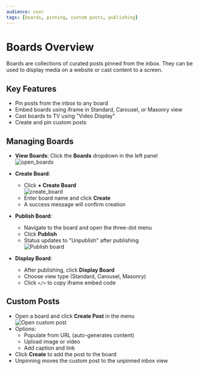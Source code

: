 ```yaml
---
audience: user
tags: [boards, pinning, custom posts, publishing]
---
```


# Boards Overview

Boards are collections of curated posts pinned from the inbox. They can be used to display media on a website or cast content to a screen.

## Key Features

- Pin posts from the inbox to any board
- Embed boards using iframe in Standard, Carousel, or Masonry view
- Cast boards to TV using "Video Display"
- Create and pin custom posts

## Managing Boards

- **View Boards**: Click the **Boards** dropdown in the left panel  
  ![open_boards](https://github.com/user-attachments/assets/0fc519f6-27be-4c1b-8f13-bba2121894f3)

- **Create Board**:
  - Click **+ Create Board**  
    ![create_board](https://github.com/user-attachments/assets/6eb269cc-d1dd-4e77-b782-1c640a961bc5)
  - Enter board name and click **Create**
  - A success message will confirm creation

- **Publish Board**:
  - Navigate to the board and open the three-dot menu
  - Click **Publish**
  - Status updates to "Unpublish" after publishing  
    ![Publish board](https://github.com/user-attachments/assets/035cce4a-2dc3-4d97-b98b-b1bd6e17b68e)

- **Display Board**:
  - After publishing, click **Display Board**
  - Choose view type (Standard, Carousel, Masonry)
  - Click `</>` to copy iframe embed code

## Custom Posts

- Open a board and click **Create Post** in the menu  
  ![Open custom post](https://github.com/user-attachments/assets/66cbfd13-3468-496d-9a80-957f543c0cd8)
- Options:
  - Populate from URL (auto-generates content)
  - Upload image or video
  - Add caption and link
- Click **Create** to add the post to the board
- Unpinning moves the custom post to the unpinned inbox view
